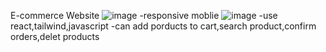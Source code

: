 E-commerce Website 
![image](https://github.com/PyW1tt/e-commerce/assets/136727247/3e5d5a85-95d5-4a67-b778-5047a2b789b5)
-responsive moblie
![image](https://github.com/PyW1tt/e-commerce/assets/136727247/bd5d204d-b79e-4a53-bea1-ad751f04c713)
-use react,tailwind,javascript
-can add porducts to cart,search product,confirm orders,delet products



